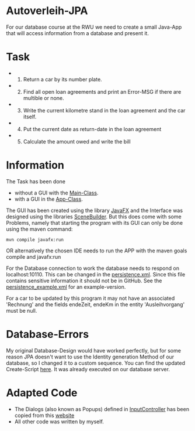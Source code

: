 # Autoverleih-JPA
For our database course at the RWU we need to create a small Java-App that will access information from a database and present it.

Task
============
- 1. Return a car by its number plate.
- 2. Find all open loan agreements and print an Error-MSG if there are multible or none.
- 3. Write the current kilometre stand in the loan agreement and the car itself.
- 4. Put the current date as return-date in the loan agreement
- 5. Calculate the amount owed and write the bill

Information
===========
The Task has been done  
- without a GUI with the [Main-Class](src/main/java/CLIMain.java).
- with a GUI in the [App-Class](src/main/java/App.java). 

The GUI has been created using the library [JavaFX](https://openjfx.io/) and the Interface was designed 
using the libraries [SceneBuilder](https://gluonhq.com/products/scene-builder/). But this does come with some Problems, namely that starting the program with its
GUI can only be done using the maven command:
````
mvn compile javafx:run
````
OR alternatively the chosen IDE needs to run the APP with the maven goals compile and javafx:run

For the Database connection to work the database needs to respond on localhost:10110. This can be 
changed in the [persistence.xml](src/main/resources/META-INF/persistence.xml). Since this file contains sensitive information
it should not be in GitHub. See the [persistence_example.xml](src/main/resources/META-INF/persistence_example.xml) for an example-version.

For a car to be updated by this program it may not have an associated 'Rechnung' and the fields
endeZeit, endeKm in the entity 'Ausleihvorgang' must be null.

Database-Errors
======
My original Database-Design would have worked perfectly, but for some reason JPA doesn't want to use 
the Identity generation Method of our database, so I changed it to a custom sequence. 
You can find the updated Create-Script [here](src/main/resources/sql/CreateOracleAutoverleihDDL.sql). It was 
already executed on our database server.

Adapted Code
=============
- The Dialogs (also known as Popups) defined in [InputController](src/main/java/controller/InputController.java) has been copied from this [website](https://code.makery.ch/blog/javafx-dialogs-official/)
- All other code was written by myself.
